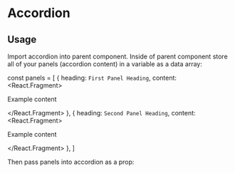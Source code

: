 # Accordion

## Usage

Import accordion into parent component. Inside of parent component store all of your panels (accordion content) in a variable as a data array:

const panels = [
	{
		heading: `First Panel Heading`,
		content: 
    <React.Fragment>
      <p>Example content</p>
    </React.Fragment>
  },
  {
		heading: `Second Panel Heading`,
		content: 
    <React.Fragment>
      <p>Example content</p>
    </React.Fragment>
  },
]

Then pass panels into accordion as a prop:

<Accordion
  panels={panels}
/>
